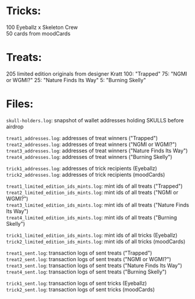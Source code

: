 # Tricks:

100 Eyeballz x Skeleton Crew  
50 cards from moodCards
  
# Treats:

205 limited edition originals from designer Kratt
100: "Trapped"
75: "NGMI or WGMI?"
25: "Nature Finds Its Way"
5: "Burning Skelly"
  
# Files:

`skull-holders.log`: snapshot of wallet addresses holding SKULLS before airdrop  

`treat1_addresses.log`: addresses of treat winners ("Trapped")  
`treat2_addresses.log`: addresses of treat winners ("NGMI or WGMI?")  
`treat3_addresses.log`: addresses of treat winners ("Nature Finds Its Way")  
`treat4_addresses.log`: addresses of treat winners ("Burning Skelly")  

`trick1_addresses.log`: addresses of trick recipients (Eyeballz)  
`trick2_addresses.log`: addresses of trick recipients (moodCards)  

`treat1_limited_edition_ids_mints.log`: mint ids of all treats ("Trapped")  
`treat2_limited_edition_ids_mints.log`: mint ids of all treats ("NGMI or WGMI?")  
`treat3_limited_edition_ids_mints.log`: mint ids of all treats ("Nature Finds Its Way")  
`treat4_limited_edition_ids_mints.log`: mint ids of all treats ("Burning Skelly")  

`trick1_limited_edition_ids_mints.log`: mint ids of all tricks (Eyeballz)  
`trick2_limited_edition_ids_mints.log`: mint ids of all tricks (moodCards)  

`treat1_sent.log`: transaction logs of sent treats ("Trapped")  
`treat2_sent.log`: transaction logs of sent treats ("NGMI or WGMI?")  
`treat3_sent.log`: transaction logs of sent treats ("Nature Finds Its Way")  
`treat4_sent.log`: transaction logs of sent treats ("Burning Skelly")  

`trick1_sent.log`: transaction logs of sent tricks (Eyeballz)  
`trick2_sent.log`: transaction logs of sent tricks (moodCards)  